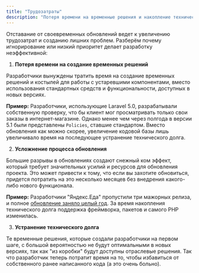 ```yaml
---
title: "Трудозатраты"
description: "Потеря времени на временные решения и накопление технического долга."
---
```



Отставание от своевременных обновлений ведет к увеличению трудозатрат и созданию лишних проблем.
   Разберём почему игнорирование или низкий приоритет делает разработку неэффективной:

1. **Потеря времени на создание временных решений**

Разработчики вынуждены тратить время на создание временных решений и костылей для работы с устаревшими компонентами, вместо использования стандартных средств и функциональности, доступных в новых версиях.

<div class="p-3 rounded bg-body text-balance border border-dashed mb-4">
    <p class="mb-0"><strong>Пример:</strong> Разработчики, использующие Laravel 5.0, разрабатывали собственную проверку, что бы клиент мог просматривать только свои заказы в интернет-магазине. Однако менее чем через полгода в версии 5.1 были представлены <code>Policies</code>, ставшие стандартом. Вместо обновления как можно скорее, увеличение кодовой базы лишь увеличивало время на последующее устранение технического долга.
</div>


2. **Усложнение процесса обновления**

Большие разрывы в обновлениях создают снежный ком эффект, который требует значительных усилий и ресурсов для обновления проекта. Это может привести к тому, что если вы захотите обновиться, придется потратить на это несколько месяцев без внедрения какого-либо нового функционала.

<div class="p-3 rounded bg-body text-balance border border-dashed mb-4">
    <p class="mb-0"><strong>Пример:</strong> Разработчики "Яндекс.Еда" пропустили три мажорных релиза, и полное <a href="https://habr.com/ru/companies/yandex/articles/756498/" target="_blank" rel="noreferrer">обновление заняло целый год</a>. За время накопления технического долга поддержка фреймворка, пакетов и самого PHP изменилась.
</div>

3. **Устранение технического долга**

Те временные решения, которые создали разработчики на первом шаге, с большой вероятностью не будут оптимальными в новых версиях, так как "из коробки" будут доступны отраслевые решения. Так что разработчик теперь потратит время на то, чтобы избавиться от собственного ранее написанного кода (а это очень больно).

